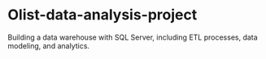 # Olist-data-analysis-project
Building a data warehouse with SQL Server, including ETL processes, data modeling, and analytics. 
